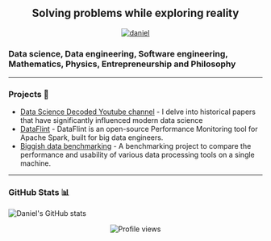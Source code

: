 <h2 align="center">Solving problems while exploring reality</h2>
<p align="center">
  <a href="https://www.linkedin.com/in/daniel-aronovich/" target="blank">
    <img src="https://img.shields.io/badge/LinkedIn-0077B5?style=for-the-badge&logo=linkedin&logoColor=white" alt="daniel"/>
  </a>
</p>



### Data science, Data engineering, Software engineering, Mathematics, Physics, Entrepreneurship and Philosophy

---


### Projects 🐾

- [Data Science Decoded Youtube channel](https://www.youtube.com/@Datasciencedecodedhistory) - I delve into historical papers that have significantly influenced modern data science
- [DataFlint](https://github.com/dataflint/spark) - DataFlint is an open-source Performance Monitoring tool for Apache Spark, built for big data engineers.
- [Biggish data benchmarking](https://github.com/DanielAronovich/biggish-data-benchmarking) - A benchmarking project to compare the performance and usability of various data processing tools on a single machine.

---

### GitHub Stats 📊

![Daniel's GitHub stats](https://github-readme-stats.vercel.app/api?username=DanielAronovich&show_icons=true&theme=radical)

<p align="center">
  <img src="https://komarev.com/ghpvc/?username=DanielAronovich&label=Profile%20views&color=0e75b6&style=flat" alt="Profile views" />
</p>

